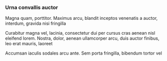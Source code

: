 ### Urna convallis auctor

Magna quam, porttitor. Maximus arcu, blandit inceptos venenatis a auctor, interdum, gravida nisi fringilla

Curabitur magna vel, lacinia, consectetur dui per cursus cras aenean nisl eleifend lorem. Nostra, dolor, aenean ullamcorper arcu, duis auctor finibus, leo erat mauris, laoreet

Accumsan iaculis sodales arcu ante. Sem porta fringilla, bibendum tortor vel


